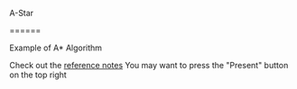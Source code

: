 A-Star

======


Example of A* Algorithm


Check out the [reference notes](http://goo.gl/ICKpou)
You may want to press the "Present" button on the top right